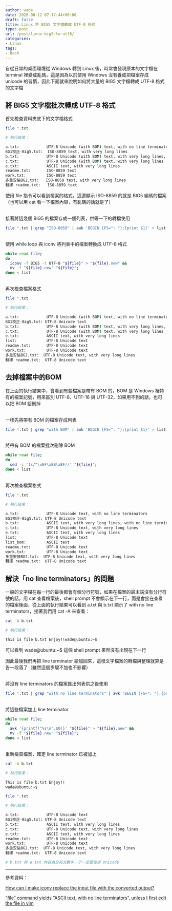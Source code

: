 ```yaml
---
author: wade
date: 2020-08-12 07:17:44+00:00
draft: false
title: Linux 將 BIG5 文字檔轉成 UTF-8 格式
type: post
url: /post/linux-big5-to-utf8/
categories:
- Linux
tags:
- Bash
---
```


自從日常的桌面環境從 Windows 轉到 Linux 後，時常會發現原本的文字檔在 terminal 裡變成亂碼，這是因為以前使用 Windows 沒有養成把檔案存成 unicode 的習慣，因此下面就來說明如何將大量的 BIG5 文字檔轉成 UTF-8 格式的文字檔


## 將 BIG5 文字檔批次轉成 UTF-8 格式

首先檢查資料夾底下的文字檔格式

```bash
file *.txt
```

```bash
# 執行結果：

a.txt:            UTF-8 Unicode (with BOM) text, with no line terminators
BG1校正-Big5.txt:  ISO-8859 text, with very long lines
b.txt:            UTF-8 Unicode (with BOM) text, with very long lines, with no line terminators
c.txt:            UTF-8 Unicode (with BOM) text, with very long lines
e.txt:            ASCII text, with very long lines
readme.txt:       ISO-8859 text
work.txt:         ISO-8859 text
多重安裝BG2.txt:   ISO-8859 text, with very long lines
翻譯 readme.txt:   ISO-8859 text
```

使用 <span class="hl-blue">file</span> 指令可以看到檔案的格式，這邊顯示 <span class="hl-blue">ISO-8859</span> 的就是 <span class="hl-blue">BIG5</span> 編碼的檔案（也可以用 <span class="hl-blue">cat</span> 看一下檔案內容，有亂碼的話就是了）

\
接著將這幾個 BIG5 的檔案存成一個列表，供等一下的轉檔使用

```bash
file *.txt | grep "ISO-8859" | awk 'BEGIN {FS=": "};{print $1}' > list
```

\
使用 while loop 與 <span class="hl-blue">iconv</span> 將列表中的檔案轉換成 UTF-8 格式

```bash
while read file; 
do
  iconv -f BIG5 -t UTF-8 "${file}" > "${file}.new" && 
  mv -f "${file}.new" "${file}"; 
done < list
```

\
再次檢查檔案格式

```bash
file *.txt
```

```bash
# 執行結果：

a.txt:            UTF-8 Unicode (with BOM) text, with no line terminators
BG1校正-Big5.txt: UTF-8 Unicode text
b.txt:            UTF-8 Unicode (with BOM) text, with very long lines, with no line terminators
c.txt:            UTF-8 Unicode (with BOM) text, with very long lines
e.txt:            ASCII text, with very long lines
list:             UTF-8 Unicode text
readme.txt:       UTF-8 Unicode text
work.txt:         UTF-8 Unicode text
多重安裝BG2.txt:  UTF-8 Unicode text, with very long lines
翻譯 readme.txt:  UTF-8 Unicode text
```


## 去掉檔案中的BOM

在上面的執行結果中，會看到有些檔案是帶有 BOM 的，BOM 是 Windows 裡特有的檔案記號，用來區別 UTF-8、UTF-16 與 UTF-32，如果用不到的話，也可以把 BOM 給刪掉

\
一樣先將帶有 BOM 的檔案存成列表

```bash
file *.txt | grep "with BOM" | awk 'BEGIN {FS=": "};{print $1}' > list
```

\
將帶有 BOM 的檔案批次刪除 BOM

```bash
while read file;
do
  sed -i '1s/^\xEF\xBB\xBF//' "${file}";
done < list
```

\
再次檢查檔案格式

```bash
file *.txt
```

```bash
# 執行結果：

a.txt:            UTF-8 Unicode text, with no line terminators
BG1校正-Big5.txt: UTF-8 Unicode text
b.txt:            ASCII text, with very long lines, with no line terminators
c.txt:            UTF-8 Unicode text, with very long lines
e.txt:            ASCII text, with very long lines
list:             UTF-8 Unicode text
list_bom:         ASCII text
readme.txt:       UTF-8 Unicode text
work.txt:         UTF-8 Unicode text
多重安裝BG2.txt:  UTF-8 Unicode text, with very long lines
翻譯 readme.txt:  UTF-8 Unicode text
```


## 解決「no line terminators」的問題

一般的文字檔在每一行的最後都會有個分行符號，如果在檔案的最末端沒有分行符號的話，用 <span class="hl-blue">cat</span> 查看檔案後，shell prompt 不會顯示在下一行，而是會接在查看的檔案後面，從上面的執行結果可以看到 a.txt 與 b.txt 顯示了 <span class="hl-red">with no line terminators</span>，接著我們用 <span class="hl-blue">cat -A</span> 來查看：

```bash
cat -A b.txt
```

```bash
# 執行結果：

This is file b.txt Enjoy!!wade@ubuntu:~$
```

可以看到 <span class="hl-blue">wade@ubuntu:~$</span> 這個 shell prompt 果然沒有出現在下一行

因此最後我們再把 line terminator 給加回來，這樣文字檔案的轉檔與整理就算是告一段落了（雖然這個步驟不加也不影響）

\
將沒有 line terminators 的檔案匯出列表供之後使用

```bash
file *.txt | grep "with no line terminators" | awk 'BEGIN {FS=": "};{print $1}' > list
```

\
將這些檔案加上 line terminator

```bash
while read file;
do
  awk '{printf("%s\n",$0)}' "${file}" > "${file}.new" &&
  mv -f "${file}.new" "${file}";
done < list
```

\
重新檢查檔案，確定 line terminator 已被加上

```bash
cat -A b.txt
```

```bash
# 執行結果：

This is file b.txt Enjoy!!
wade@ubuntu:~$
```

```bash
file *.txt
```

```bash
# 執行結果：

a.txt:            UTF-8 Unicode text
BG1校正-Big5.txt: UTF-8 Unicode text
b.txt:            ASCII text, with very long lines
c.txt:            UTF-8 Unicode text, with very long lines
e.txt:            ASCII text, with very long lines
readme.txt:       UTF-8 Unicode text
work.txt:         UTF-8 Unicode text
多重安裝BG2.txt:  UTF-8 Unicode text, with very long lines
翻譯 readme.txt:  UTF-8 Unicode text

# b.txt 與 e.txt 內容為全英文數字，不一定要使用 Unicode
```

* * *

參考資料：

[How can I make iconv replace the input file with the converted output?](https://unix.stackexchange.com/questions/10241/how-can-i-make-iconv-replace-the-input-file-with-the-converted-output)

[“file” command yields “ASCII text, with no line terminators”, unless I first edit the file in vim](https://superuser.com/questions/987929/file-command-yields-ascii-text-with-no-line-terminators-unless-i-first-edi)
